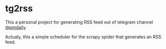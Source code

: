 # tg2rss

This a personal project for generating RSS feed out of telegram channel [@pmdaily](http://t.me/pmdaily).

Actualy, this a simple scheduler for the scrapy spider that generates an RSS feed.
